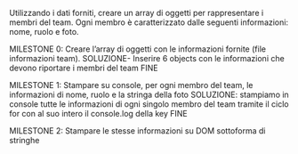Utilizzando i dati forniti, creare un array di oggetti per rappresentare i membri del team. Ogni membro è caratterizzato dalle seguenti informazioni: nome, ruolo e foto.

MILESTONE 0:
Creare l’array di oggetti con le informazioni fornite (file informazioni team).
    SOLUZIONE- Inserire 6 objects con le informazioni che devono riportare i membri del team
FINE

MILESTONE 1: Stampare su console, per ogni membro del team, le informazioni di nome, ruolo e la stringa della foto
    SOLUZIONE: stampiamo in console tutte le informazioni di ogni singolo membro del team tramite il ciclo for con al suo intero il console.log della key
FINE


MILESTONE 2:
Stampare le stesse informazioni su DOM sottoforma di stringhe